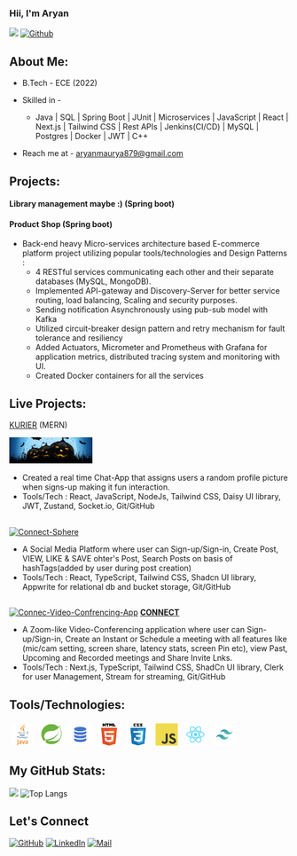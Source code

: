 <link href="https://fonts.googleapis.com/css2?family=Material+Icons" rel="stylesheet">

### Hii, I'm Aryan  
  
![](https://visitor-badge.laobi.icu/badge?page_id=Aryan-1121.Aryan-1121)       [![Github](https://img.shields.io/github/followers/Aryan-1121?label=Follow&style=social)](https://github.com/Aryan-1121)

<!--	<img  src="https://github.com/rishabhdev444/rishabhdev444/blob/main/giphy.gif" alt="Coder GIF"  width="400" height="400" style="float:left" align="right">	-->

##  About Me:

- B.Tech -  ECE (2022)
- Skilled in -
  - Java | SQL | Spring Boot | JUnit | Microservices | JavaScript | React | Next.js | Tailwind CSS | Rest APIs | Jenkins(CI/CD) | MySQL | Postgres | Docker |  JWT | C++
 
    
- Reach me at - aryanmaurya879@gmail.com

###
##  Projects:

#### Library management maybe :) (Spring boot)






#### Product Shop (Spring boot)
- Back-end heavy Micro-services architecture based E-commerce platform project utilizing popular tools/technologies and Design Patterns :
   - 4 RESTful services communicating each other and their separate databases (MySQL, MongoDB).
   - Implemented API-gateway and Discovery-Server for better service routing, load balancing, Scaling and security purposes.
   -  Sending notification Asynchronously using pub-sub model with Kafka
   -  Utilized circuit-breaker design pattern and retry mechanism for fault tolerance and resiliency
   -  Added Actuators, Micrometer and Prometheus with Grafana for application metrics, distributed tracing system and monitoring with UI.
   -  Created Docker containers for all the services 

###
##  Live Projects:


[KURIER](https://kurier-msh1.onrender.com)  (MERN)

<a href="https://kurier-msh1.onrender.com"  >
	<img src="https://github.com/Aryan-1121/Aryan-1121/blob/main/hbtrimmed.jpg" alt="Kurier pumpkin image" width="150"/> 
</a>

- Created a real time Chat-App that assigns users a random profile picture when signs-up making it fun interaction. 
- Tools/Tech : React, JavaScript, NodeJs, Tailwind CSS, Daisy UI library, JWT, Zustand, Socket.io, Git/GitHub


##



<a href="https://connect-sphere-nine.vercel.app"><img src="https://connect-sphere-nine.vercel.app/assets/images/connect-logo.png" alt="Connect-Sphere" width="200"/></a>

- A Social Media Platform where user can Sign-up/Sign-in, Create Post,  VIEW, LIKE & SAVE ohter's Post, Search Posts on basis of hashTags(added by user during post creation)
- Tools/Tech : React, TypeScript, Tailwind CSS, Shadcn UI library, Appwrite for relational db and bucket storage, Git/GitHub


##


[![Connec-Video-Confrencing-App](https://connect-six-tan.vercel.app/_next/image?url=%2Ficons%2FappLogo.png&w=64&q=75)](https://connect-six-tan.vercel.app) [**CONNECT**](https://connect-six-tan.vercel.app)

- A Zoom-like Video-Conferencing application where user can Sign-up/Sign-in, Create an Instant or Schedule a meeting with all features like (mic/cam setting, screen share, latency stats, screen Pin etc), view Past, Upcoming and Recorded meetings and Share Invite Lnks.  
- Tools/Tech : Next.js, TypeScript, Tailwind CSS, ShadCn UI library, Clerk for user Management, Stream for streaming, Git/GitHub




##  Tools/Technologies:
<p align="left">
  <img src="https://raw.githubusercontent.com/github/explore/80688e429a7d4ef2fca1e82350fe8e3517d3494d/topics/java/java.png" alt="JAVA" height="40" style="vertical-align:top; margin:4px">
  <img src="https://raw.githubusercontent.com/github/explore/80688e429a7d4ef2fca1e82350fe8e3517d3494d/topics/spring-boot/spring-boot.png" alt="HTML" height="40" style="vertical-align:top; margin:4px">
  <img src="https://raw.githubusercontent.com/github/explore/80688e429a7d4ef2fca1e82350fe8e3517d3494d/topics/sql/sql.png" alt="SQL" height="40" style="vertical-align:top; margin:4px">
<img src="https://raw.githubusercontent.com/github/explore/80688e429a7d4ef2fca1e82350fe8e3517d3494d/topics/html/html.png" alt="HTML" height="40" style="vertical-align:top; margin:4px">
  <img src="https://raw.githubusercontent.com/github/explore/80688e429a7d4ef2fca1e82350fe8e3517d3494d/topics/css/css.png" alt="CSS" height="40" style="vertical-align:top; margin:4px">
	<img src="https://raw.githubusercontent.com/github/explore/80688e429a7d4ef2fca1e82350fe8e3517d3494d/topics/javascript/javascript.png" alt="Javascript" height="40" style="vertical-align:top; margin:4px">
	  <img src="https://raw.githubusercontent.com/github/explore/80688e429a7d4ef2fca1e82350fe8e3517d3494d/topics/react/react.png" alt="react" height="40" style="vertical-align:top; margin:4px">
  <img src="https://raw.githubusercontent.com/github/explore/80688e429a7d4ef2fca1e82350fe8e3517d3494d/topics/tailwind/tailwind.png" alt="tailwind" height="40" style="vertical-align:top; margin:4px">
<!--
  <img src="https://i.imgur.com/Ao2P8iG.png)](https://isocpp.org/" alt="HTML" height="40" style="vertical-align:top; margin:4px">
   <img src="https://i.imgur.com/J6LeoUb.png" alt="HTML" height="40" style="vertical-align:top; margin:4px">
  <img src="https://raw.githubusercontent.com/github/explore/80688e429a7d4ef2fca1e82350fe8e3517d3494d/topics/git/git.png" alt="Git" height="40" style="vertical-align:top; margin:4px">
<img src="https://raw.githubusercontent.com/github/explore/80688e429a7d4ef2fca1e82350fe8e3517d3494d/topics/visual-studio-code/visual-studio-code.png" alt="VS Code" height="40" style="vertical-align:top; margin:4px">
<img src="https://www.google.com/search?q=intellij+idea&sca_esv=a83cf3ab82d90a13&rlz=1C1OPNX_enIN1094IN1094&sxsrf=ACQVn091D0wUmJV7k_bG-GPBkmdhD2gd2Q:1709808219645&tbm=isch&source=iu&ictx=1&vet=1&fir=a3foPxSpL_u5GM%252Cl8fSjf1md8_O4M%252C%252Fm%252F03v0mn%253BLIUk9RaJStlVIM%252Cpd7PaaxvF_PQKM%252C_%253Blaw6gV_I8iMDxM%252Cm2HhXefPBR6Z7M%252C_%253BPyYXAEDuXGY1rM%252CbHrhxXzrgVtxDM%252C_%253BfxifYx6NM4jMfM%252CzMHK4xs325THgM%252C_&usg=AI4_-kRty2WzEPC6JYjyjM5T4aokiS8zFw&sa=X&ved=2ahUKEwjJnMP8--GEAxV7RmwGHasiB7AQ_B16BAhSEAE#imgrc=a3foPxSpL_u5GM" height='40'
 style="vertical-align:top; margin:4px">
</br>
-->
	
##  My GitHub Stats:

<img src="https://github-readme-stats.vercel.app/api?username=Aryan-1121&&show_icons=true&title_color=3A1C71&icon_color=bb2acf&text_color=3A1C71&bg_color=F4E2D8">	![Top Langs](https://github-readme-stats.vercel.app/api/top-langs/?username=Aryan-1121&theme=tokyonight)    


                             
## Let's Connect 
<p align="left">
	<a href="https://github.com/Aryan-1121"><img src="https://img.icons8.com/bubbles/50/000000/github.png" alt="GitHub"/></a>
	<a href="https://www.linkedin.com/in/aryan879/"><img src="https://img.icons8.com/bubbles/50/000000/linkedin.png" alt="LinkedIn"/></a>
	<a href="aryanmaurya879@gmail.com"><img src="https://img.icons8.com/bubbles/50/000000/gmail.png" alt="Mail"/></a>
</p>


<!--  Last update on 4 April 2024    -->

<!--
**Aryan-1121/Aryan-1121** is a ✨ _special_ ✨ repository because its `README.md` (this file) appears on your GitHub profile.

Here are some ideas to get you started:

- 🔭 I’m currently working on ...
- 🌱 I’m currently learning ...
- 👯 I’m looking to collaborate on ...
- 🤔 I’m looking for help with ...
- 💬 Ask me about ...
- 📫 How to reach me: ...
- 😄 Pronouns: ...
- ⚡ Fun fact: ...
-->
